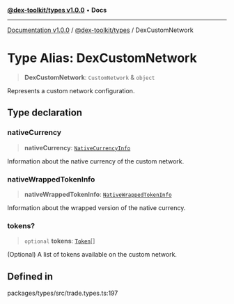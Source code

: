 [**@dex-toolkit/types v1.0.0**](../README.md) • **Docs**

***

[Documentation v1.0.0](../../../packages.md) / [@dex-toolkit/types](../README.md) / DexCustomNetwork

# Type Alias: DexCustomNetwork

> **DexCustomNetwork**: `CustomNetwork` & `object`

Represents a custom network configuration.

## Type declaration

### nativeCurrency

> **nativeCurrency**: [`NativeCurrencyInfo`](NativeCurrencyInfo.md)

Information about the native currency of the custom network.

### nativeWrappedTokenInfo

> **nativeWrappedTokenInfo**: [`NativeWrappedTokenInfo`](NativeWrappedTokenInfo.md)

Information about the wrapped version of the native currency.

### tokens?

> `optional` **tokens**: [`Token`](Token.md)[]

(Optional) A list of tokens available on the custom network.

## Defined in

packages/types/src/trade.types.ts:197
